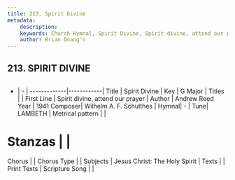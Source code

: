 ```yaml
---
title: 213. Spirit Divine
metadata:
    description: 
    keywords: Church Hymnal, Spirit Divine, Spirit divine, attend our prayer, 
    author: Brian Onang'o
---
```



## 213. SPIRIT DIVINE

```txt

```

- |   -  |
-------------|------------|
Title | Spirit Divine |
Key | G Major |
Titles |  |
First Line | Spirit divine, attend our prayer |
Author | Andrew Reed
Year | 1941
Composer| Wilhelm A. F. Schulthes |
Hymnal|  - |
Tune| LAMBETH |
Metrical pattern | |
# Stanzas |  |
Chorus |  |
Chorus Type |  |
Subjects | Jesus Christ: The Holy Spirit |
Texts |  |
Print Texts | 
Scripture Song |  |
  
